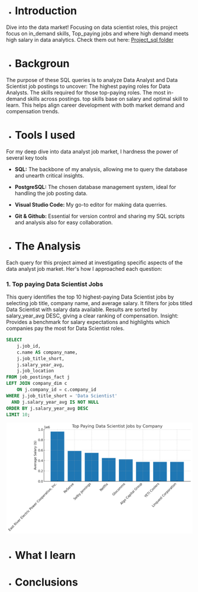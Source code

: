 - # Introduction
Dive into the data market! Focusing on data scientist roles, this project focus on  in_demand skills, Top_paying jobs and where high demand meets high salary in data analytics. Check them out here: [Project_sql folder](/Project_sql/)
- # Backgroun
The purpose of these SQL queries is to analyze Data Analyst and Data Scientist job postings to uncover:
The highest paying roles for Data Analysts.
The skills required for those top-paying roles.
The most in-demand skills across postings.
top skills base on salary and optimal skill to learn.
This helps align career development with both market demand and compensation trends.

- # Tools I used
For my deep dive into data analyst job market, I hardness the power of several key tools

- **SQL:** The backbone of my analysis, allowing me to query the database and unearth critical insights.
- **PostgreSQL:** The chosen database management system, ideal for handling the job posting data.
- **Visual Studio Code:** My go-to editor for making data querries.
- **Git & Github:** Essential for version control and sharing my SQL scripts and analysis also for easy collaboration.

- # The Analysis
Each query for this project aimed at investigating specific aspects of the data analyst job market.
Her's how I approached each question:

### 1. Top paying Data Scientist Jobs
This query identifies the top 10 highest-paying Data Scientist jobs by selecting job title, company name, and average salary.
It filters for jobs titled Data Scientist with salary data available.
Results are sorted by salary_year_avg DESC, giving a clear ranking of compensation.
Insight: Provides a benchmark for salary expectations and highlights which companies pay the most for Data Scientist roles.

```sql
SELECT 
    j.job_id,
    c.name AS company_name,
    j.job_title_short,
    j.salary_year_avg,
    j.job_location
FROM job_postings_fact j
LEFT JOIN company_dim c 
    ON j.company_id = c.company_id
WHERE j.job_title_short = 'Data Scientist'
  AND j.salary_year_avg IS NOT NULL
ORDER BY j.salary_year_avg DESC
LIMIT 10;
```

![Alt text](assets\download.png)


- # What I learn

- # Conclusions
